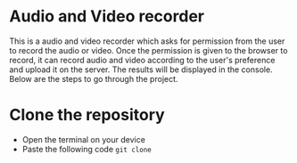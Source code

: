 #  Audio and Video recorder

This is a audio and video recorder which asks for permission from the user to record the audio or video. Once the permission is given to the browser to record, it can record audio and video according to the user's preference and upload it on the server. The results will be displayed in the console. Below are the steps to go through the project.

# Clone the repository

- Open the terminal on your device
- Paste the following code
```git clone ```
